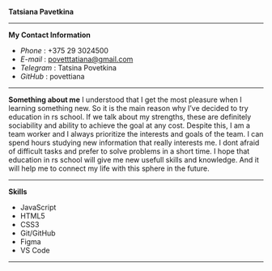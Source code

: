 **Tatsiana Pavetkina**
***
**My Contact Information**
+ *Phone* : +375 29 3024500
+ *E-mail* : povetttatiana@gmail.com
+ *Telegram* : Tatsina Povetkina
+ *GitHub* : povettiana
***
**Something about me**
I understood that I get the most pleasure when I learning something new. So it is the main reason why I’ve decided to try education in rs school.
If we talk about my strengths, these are definitely sociability and ability to achieve the goal at any cost. Despite this, I am a team worker and I always prioritize the interests and goals of the team. I can spend hours studying new information that really interests me. I dont afraid of difficult tasks and prefer to solve problems in a short time. I hope that education in rs school will give me new usefull skills and knowledge. And it will help me to connect my life with this sphere in the future.
***
**Skills**
+ JavaScript
+ HTML5
+ CSS3
+ Git/GitHub
+ Figma
+ VS Code
***